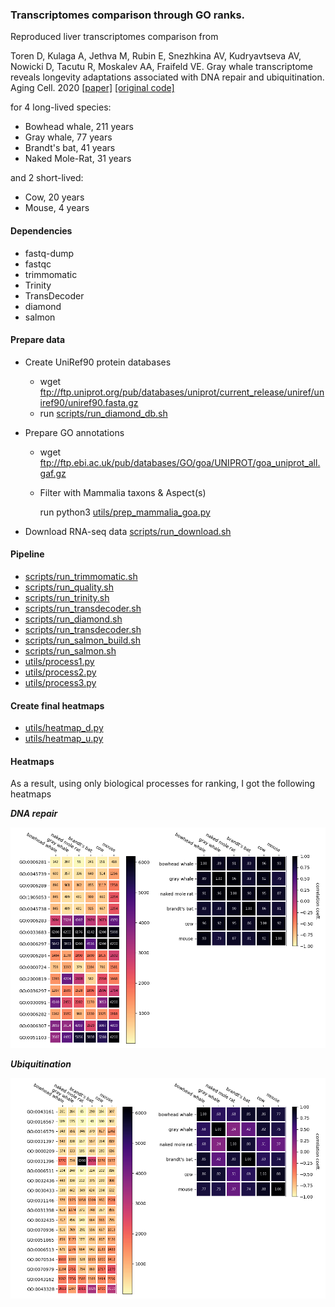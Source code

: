 ### Transcriptomes comparison through GO ranks.

Reproduced liver transcriptomes comparison from

Toren D, Kulaga A, Jethva M, Rubin E, Snezhkina AV, Kudryavtseva AV, Nowicki D, Tacutu R, Moskalev AA, Fraifeld VE. Gray whale transcriptome reveals longevity adaptations associated with DNA repair and ubiquitination. Aging Cell. 2020 [[paper]](https://pubmed.ncbi.nlm.nih.gov/32515539/) [[original code]](https://github.com/antonkulaga/gray-whale-expressions)

for 4 long-lived species:
* Bowhead whale, 211 years
* Gray whale, 77 years
* Brandt's bat, 41 years
* Naked Mole-Rat, 31 years

and 2 short-lived:
* Cow, 20 years
* Mouse, 4 years

#### Dependencies
* fastq-dump
* fastqc
* trimmomatic
* Trinity
* TransDecoder
* diamond
* salmon

#### Prepare data

* Create UniRef90 protein databases
  * wget ftp://ftp.uniprot.org/pub/databases/uniprot/current_release/uniref/uniref90/uniref90.fasta.gz
  * run [scripts/run_diamond_db.sh](scripts/run_diamond_db.sh)

* Prepare GO annotations
  * wget ftp://ftp.ebi.ac.uk/pub/databases/GO/goa/UNIPROT/goa_uniprot_all.gaf.gz
  * Filter with Mammalia taxons & Aspect(s)

    run python3 [utils/prep_mammalia_goa.py](utils/prep_mammalia_goa.py)

* Download RNA-seq data [scripts/run_download.sh](scripts/run_download.sh)

#### Pipeline
* [scripts/run_trimmomatic.sh](scripts/run_trimmomatic.sh)
* [scripts/run_quality.sh](scripts/run_quality.sh)
* [scripts/run_trinity.sh](scripts/run_trinity.sh)
* [scripts/run_transdecoder.sh](scripts/run_transdecoder.sh)
* [scripts/run_diamond.sh](scripts/run_diamond.sh)
* [scripts/run_transdecoder.sh](scripts/run_transdecoder.sh)
* [scripts/run_salmon_build.sh](scripts/run_salmon_build.sh)
* [scripts/run_salmon.sh](scripts/run_salmon.sh)
* [utils/process1.py](utils/process1.py)
* [utils/process2.py](utils/process2.py)
* [utils/process3.py](utils/process3.py)

#### Create final heatmaps
  * [utils/heatmap_d.py](utils/heatmap_d.py)
  * [utils/heatmap_u.py](utils/heatmap_u.py)

#### Heatmaps

As a result, using only biological processes for ranking, I got the following heatmaps

_**DNA repair**_

![DNA repair](docs/bp_d.png)

_**Ubiquitination**_

![Ubiquitination](docs/bp_u.png)

